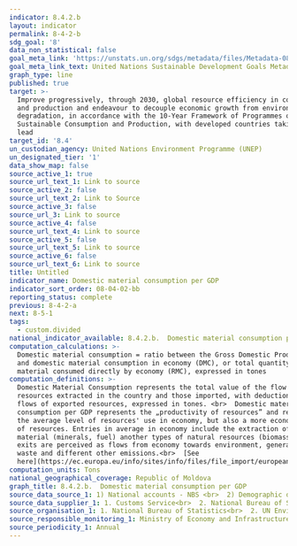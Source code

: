 ```yaml
---
indicator: 8.4.2.b
layout: indicator
permalink: 8-4-2-b
sdg_goal: '8'
data_non_statistical: false
goal_meta_link: 'https://unstats.un.org/sdgs/metadata/files/Metadata-08-04-02.pdf'
goal_meta_link_text: United Nations Sustainable Development Goals Metadata (PDF 58.7 KB)
graph_type: line
published: true
target: >-
  Improve progressively, through 2030, global resource efficiency in consumption
  and production and endeavour to decouple economic growth from environmental
  degradation, in accordance with the 10-Year Framework of Programmes on
  Sustainable Consumption and Production, with developed countries taking the
  lead
target_id: '8.4'
un_custodian_agency: United Nations Environment Programme (UNEP)
un_designated_tier: '1'
data_show_map: false
source_active_1: true
source_url_text_1: Link to source
source_active_2: false
source_url_text_2: Link to Source
source_active_3: false
source_url_3: Link to source
source_active_4: false
source_url_text_4: Link to source
source_active_5: false
source_url_text_5: Link to source
source_active_6: false
source_url_text_6: Link to source
title: Untitled
indicator_name: Domestic material consumption per GDP
indicator_sort_order: 08-04-02-bb
reporting_status: complete
previous: 8-4-2-a
next: 8-5-1
tags:
  - custom.divided
national_indicator_available: 8.4.2.b.  Domestic material consumption per GDP
computation_calculations: >-
  Domestic material consumption = ratio between the Gross Domestic Product (GDP)
  and domestic material consumption in economy (DMC), or total quantity of raw
  material consumed directly by economy (RMC), expressed in tones
computation_definitions: >-
  Domestic Material Consumption represents the total value of the flow of
  resources extracted in the country and those imported, with deduction of the
  flows of exported resources, expressed in tones. <br>  Domestic material
  consumption per GDP represents the „productivity of resources” and reflects
  the average level of resources' use in economy, but also a more economical use
  of resources. Entries in average in economy include the extraction of raw
  material (minerals, fuel) another types of natural resources (biomass), and
  exits are perceived as flows from economy towards environment, generally being
  waste and different other emissions.<br>  [See
  here](https://ec.europa.eu/info/sites/info/files/file_import/european-semester_thematic-factsheet_resource-efficiency_ro.pdf)
computation_units: Tons
national_geographical_coverage: Republic of Moldova
graph_title: 8.4.2.b.  Domestic material consumption per GDP
source_data_source_1: 1) National accounts - NBS <br>  2) Demographic data on population - NBS
source_data_supplier_1: 1. Customs Service<br>  2. National Bureau of Statistics
source_organisation_1: 1. National Bureau of Statistics<br>  2. UN Environment Programme (UNEP)
source_responsible_monitoring_1: Ministry of Economy and Infrastructure
source_periodicity_1: Annual
---
```

